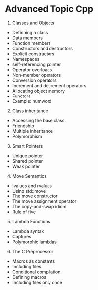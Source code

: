 # Advanced Topic Cpp
1. Classes and Objects
* Definning a class
* Data members
* Function members
* Constructors and destructors
* Explicit constructors
* Namespaces
* self-referencing pointer
* Operator overloads
* Non-member operators
* Conversion operators
* Increment and decrement operators
* Allocating object memory
* Functors
* Example: numword
2. Class inheritance
* Accessing the base class
* Friendship
* Multiple inheritance
* Polymorphism
3. Smart Pointers
* Unique pointer
* Shared pointer
* Weak pointer
4. Move Semantics

* lvalues and rvalues
* Using std::move
* The move constructor
* The move assignment operator
* The copy-and-swap idiom
* Rule of five

5. Lambda Functions
* Lambda syntax
* Captures
* Polymorphic lambdas

6. The C Preprocessor

* Macros as constants
* Including files
* Conditional compilation
* Defining macros
* Including files only once

